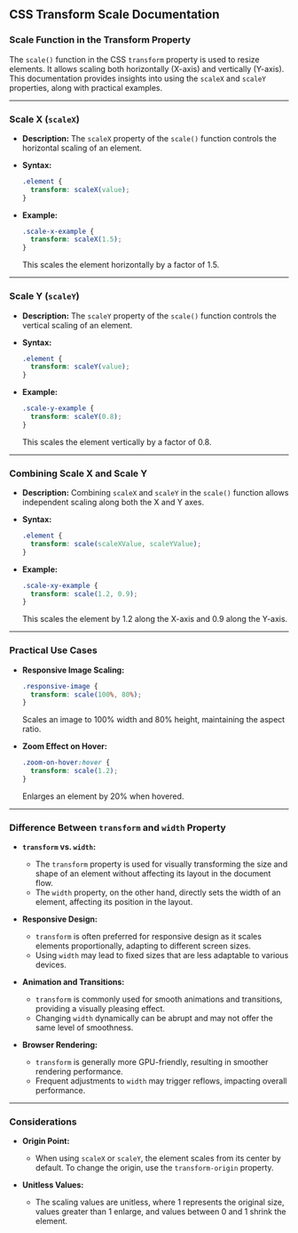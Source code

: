 ## CSS Transform Scale Documentation

### Scale Function in the Transform Property

The `scale()` function in the CSS `transform` property is used to resize elements. It allows scaling both horizontally (X-axis) and vertically (Y-axis). This documentation provides insights into using the `scaleX` and `scaleY` properties, along with practical examples.

---

### Scale X (`scaleX`)

- **Description:** The `scaleX` property of the `scale()` function controls the horizontal scaling of an element.

- **Syntax:**
  
  ```css
  .element {
    transform: scaleX(value);
  }
  ```

- **Example:**
  
  ```css
  .scale-x-example {
    transform: scaleX(1.5);
  }
  ```
  
  This scales the element horizontally by a factor of 1.5.

---

### Scale Y (`scaleY`)

- **Description:** The `scaleY` property of the `scale()` function controls the vertical scaling of an element.

- **Syntax:**
  
  ```css
  .element {
    transform: scaleY(value);
  }
  ```

- **Example:**
  
  ```css
  .scale-y-example {
    transform: scaleY(0.8);
  }
  ```
  
  This scales the element vertically by a factor of 0.8.

---

### Combining Scale X and Scale Y

- **Description:** Combining `scaleX` and `scaleY` in the `scale()` function allows independent scaling along both the X and Y axes.

- **Syntax:**
  
  ```css
  .element {
    transform: scale(scaleXValue, scaleYValue);
  }
  ```

- **Example:**
  
  ```css
  .scale-xy-example {
    transform: scale(1.2, 0.9);
  }
  ```
  
  This scales the element by 1.2 along the X-axis and 0.9 along the Y-axis.

---

### Practical Use Cases

- **Responsive Image Scaling:**
  
  ```css
  .responsive-image {
    transform: scale(100%, 80%);
  }
  ```
  
  Scales an image to 100% width and 80% height, maintaining the aspect ratio.

- **Zoom Effect on Hover:**
  
  ```css
  .zoom-on-hover:hover {
    transform: scale(1.2);
  }
  ```
  
  Enlarges an element by 20% when hovered.

---

### Difference Between `transform` and `width` Property

- **`transform` vs. `width`:**
  
  - The `transform` property is used for visually transforming the size and shape of an element without affecting its layout in the document flow.
  - The `width` property, on the other hand, directly sets the width of an element, affecting its position in the layout.

- **Responsive Design:**
  
  - `transform` is often preferred for responsive design as it scales elements proportionally, adapting to different screen sizes.
  - Using `width` may lead to fixed sizes that are less adaptable to various devices.

- **Animation and Transitions:**
  
  - `transform` is commonly used for smooth animations and transitions, providing a visually pleasing effect.
  - Changing `width` dynamically can be abrupt and may not offer the same level of smoothness.

- **Browser Rendering:**
  
  - `transform` is generally more GPU-friendly, resulting in smoother rendering performance.
  - Frequent adjustments to `width` may trigger reflows, impacting overall performance.

---

### Considerations

- **Origin Point:**
  
  - When using `scaleX` or `scaleY`, the element scales from its center by default. To change the origin, use the `transform-origin` property.

- **Unitless Values:**
  
  - The scaling values are unitless, where 1 represents the original size, values greater than 1 enlarge, and values between 0 and 1 shrink the element.
